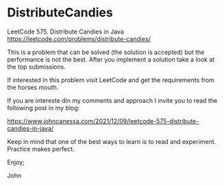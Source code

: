 # DistributeCandies
LeetCode 575. Distribute Candies in Java
https://leetcode.com/problems/distribute-candies/

This is a problem that can be solved (the solution
is accepted) but the performance is not the best.
After you implement a solution take a look at the
top submissions.

If interested in this problem visit LeetCode and get
the requirements from the horses mouth.

If you are intereste din my comments and approach I
invite you to read the following post in my blog:

https://www.johncanessa.com/2021/12/09/leetcode-575-distribute-candies-in-java/

Keep in mind that one of the best ways to learn is
to read and experiment. Practice makes perfect.

Enjoy;

John

